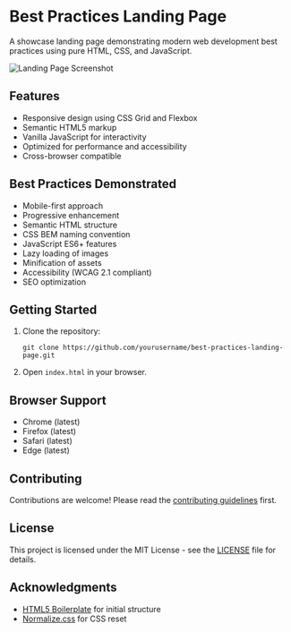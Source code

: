 # Best Practices Landing Page

A showcase landing page demonstrating modern web development best practices using pure HTML, CSS, and JavaScript.

![Landing Page Screenshot](https://github.com/user-attachments/assets/2ec4da4d-b6ab-44fb-8250-47de7eb99c04)

## Features

- Responsive design using CSS Grid and Flexbox
- Semantic HTML5 markup
- Vanilla JavaScript for interactivity
- Optimized for performance and accessibility
- Cross-browser compatible

## Best Practices Demonstrated

- Mobile-first approach
- Progressive enhancement
- Semantic HTML structure
- CSS BEM naming convention
- JavaScript ES6+ features
- Lazy loading of images
- Minification of assets
- Accessibility (WCAG 2.1 compliant)
- SEO optimization

## Getting Started

1. Clone the repository:
   ```
   git clone https://github.com/yourusername/best-practices-landing-page.git
   ```
2. Open `index.html` in your browser.

## Browser Support

- Chrome (latest)
- Firefox (latest)
- Safari (latest)
- Edge (latest)

## Contributing

Contributions are welcome! Please read the [contributing guidelines](CONTRIBUTING.md) first.

## License

This project is licensed under the MIT License - see the [LICENSE](LICENSE) file for details.

## Acknowledgments

- [HTML5 Boilerplate](https://html5boilerplate.com/) for initial structure
- [Normalize.css](https://necolas.github.io/normalize.css/) for CSS reset
